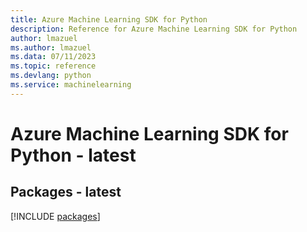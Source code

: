 ```yaml
---
title: Azure Machine Learning SDK for Python
description: Reference for Azure Machine Learning SDK for Python
author: lmazuel
ms.author: lmazuel
ms.data: 07/11/2023
ms.topic: reference
ms.devlang: python
ms.service: machinelearning
---
```

# Azure Machine Learning SDK for Python - latest
## Packages - latest
[!INCLUDE [packages](machine-learning-index.md)]